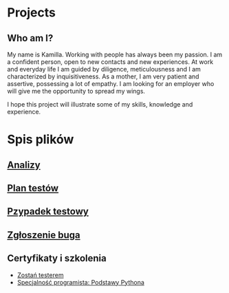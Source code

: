 # Projects
 ## Who am I?
My name is Kamilla. Working with people has always been my passion. I am a confident person, open to new contacts and new experiences. At work and everyday life I am guided by diligence, meticulousness and I am characterized by inquisitiveness. As a mother, I am very patient and assertive, possessing a lot of empathy. I am looking for an employer who will give me the opportunity to spread my wings.
 
 I hope this project will illustrate some of my skills, knowledge and experience.

# Spis plików
## [Analizy](https://github.com/KamilaWhite/Projects/blob/master/projects/analizy.md)
## [Plan testów](https://github.com/KamilaWhite/Projects/blob/master/projects/plan%20testow.md)
## [Pzypadek testowy](https://github.com/KamilaWhite/Projects/blob/master/projects/przypadek%20testowy.md)
## [Zgłoszenie buga](https://github.com/KamilaWhite/Projects/blob/master/projects/zgloszenie%20buga.md)
## Certyfikaty i szkolenia
- [Zostań testerem](https://github.com/KamilaWhite/Projects/blob/master/images/Certyfikaty%20i%20szkolenia/Certyfikat-Zosta%C5%84%20Testerem.pdf)
- [Specjalność programista: Podstawy Pythona](https://github.com/KamilaWhite/Projects/blob/master/images/Certyfikaty%20i%20szkolenia/Certyfikat-Podstawy%20Pythona.pdf)
